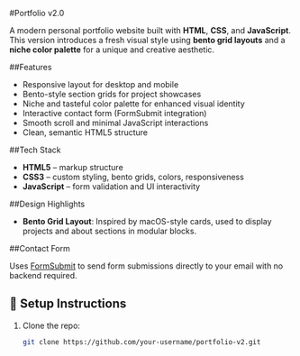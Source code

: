 #Portfolio v2.0

A modern personal portfolio website built with **HTML**, **CSS**, and **JavaScript**. This version introduces a fresh visual style using **bento grid layouts** and a **niche color palette** for a unique and creative aesthetic.

##Features

- Responsive layout for desktop and mobile
- Bento-style section grids for project showcases
- Niche and tasteful color palette for enhanced visual identity
- Interactive contact form (FormSubmit integration)
- Smooth scroll and minimal JavaScript interactions
- Clean, semantic HTML5 structure

##Tech Stack

- **HTML5** – markup structure
- **CSS3** – custom styling, bento grids, colors, responsiveness
- **JavaScript** – form validation and UI interactivity

##Design Highlights

- **Bento Grid Layout**: Inspired by macOS-style cards, used to display projects and about sections in modular blocks.

##Contact Form

Uses [FormSubmit](https://formsubmit.co/) to send form submissions directly to your email with no backend required.

## 🔧 Setup Instructions

1. Clone the repo:
   ```bash
   git clone https://github.com/your-username/portfolio-v2.git

